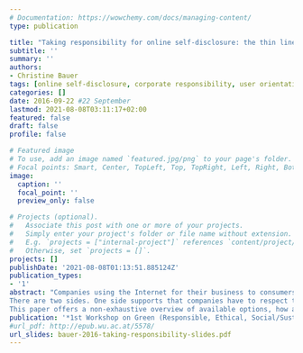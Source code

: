 ```yaml
---
# Documentation: https://wowchemy.com/docs/managing-content/
type: publication

title: "Taking responsibility for online self-disclosure: the thin line between a company's user orientation and user surveillance"
subtitle: ''
summary: ''
authors:
- Christine Bauer
tags: [online self-disclosure, corporate responsibility, user orientation, surveillance]
categories: []
date: 2016-09-22 #22 September
lastmod: 2021-08-08T03:11:17+02:00
featured: false
draft: false
profile: false

# Featured image
# To use, add an image named `featured.jpg/png` to your page's folder.
# Focal points: Smart, Center, TopLeft, Top, TopRight, Left, Right, BottomLeft, Bottom, BottomRight.
image:
  caption: ''
  focal_point: ''
  preview_only: false

# Projects (optional).
#   Associate this post with one or more of your projects.
#   Simply enter your project's folder or file name without extension.
#   E.g. `projects = ["internal-project"]` references `content/project/deep-learning/index.md`.
#   Otherwise, set `projects = []`.
projects: []
publishDate: '2021-08-08T01:13:51.885124Z'
publication_types:
- '1'
abstract: "Companies using the Internet for their business to consumers (business-to-consumer; B2C) frequently require users to disclose personal information. Online social networks (e.g., Facebook) and other social media services would be nonexistent without having users disclosing personal information. However, for users it is not always favorable to provide personal information openly. The digital availability of personal information facilitates copying, transmitting, and integrating such information easily, and the exploitation of personal information could, thus, result in serious threats which can be both financial and social if in the wrong hands. Still, users' self-disclosing behavior is manipulable. In short, companies could use system design to either manipulate users to disclose less or more personal information. But what is the role of the company in this context? Is it morally okay to exploit users' personal information for their own profit? Or do companies have the responsibility to remunerate users whose personal information they exploit? Do companies have the responsibility to protect users from self-disclosing too much? 
There are two sides. One side supports that companies have to respect the users' desire for privacy and cannot collect and exploit at all their personal information for the companies' profit. The other side claims that if users give away their personal information abundantly and freely (e.g., on online social networks), why not use it; those that do not want to provide their personal information should not use the offered service. Total surveillance and full privacy are the two extreme poles, of course. Hybrid forms are possible and currently reality.
This paper offers a non-exhaustive overview of available options, how a company may address this issue."
publication: '*1st Workshop on Green (Responsible, Ethical, Social/Sustainable) IT and IS---the Corporate Perspective*'
#url_pdf: http://epub.wu.ac.at/5578/
url_slides: bauer-2016-taking-responsibility-slides.pdf
---
```

